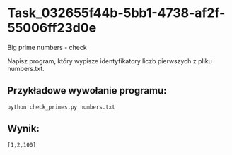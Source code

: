 # Task_032655f44b-5bb1-4738-af2f-55006ff23d0e
Big prime numbers - check 

Napisz program, który wypisze identyfikatory liczb pierwszych z pliku numbers.txt.
## Przykładowe wywołanie programu: ##
    python check_primes.py numbers.txt
## Wynik: ##
    [1,2,100]
